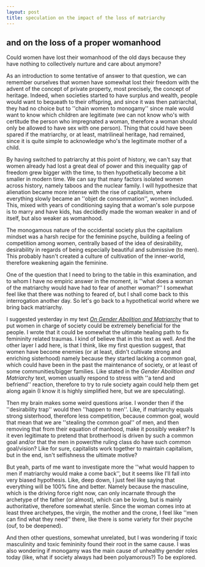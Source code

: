 ```yaml
---
layout: post
title: speculation on the impact of the loss of matriarchy
---
```



## and on the loss of a proper womanhood

Could women have lost their womanhood of the old days because they have nothing to collectively nurture and care about anymore?
  

As an introduction to some tentative of answer to that question, we can remember ourselves that women have somewhat lost their freedom with the advent of the concept of private property, most precisely, the concept of heritage. Indeed, when societies started to have surplus and wealth, people would want to bequeath to their offspring, and since it was then patriarchal, they had no choice but to ''chain women to monogamy'' since male would want to know which children are legitimate (we can not know who's with certitude the person who impregnated a woman, therefore a woman should only be allowed to have sex with one person). Thing that could have been spared if the matriarchy, or at least, matrilineal heritage, had remained, since it is quite simple to acknowledge who's the legitimate mother of a child.

By having switched to patriarchy at this point of history, we can't say that women already had lost a great deal of power and this inequality gap of freedom grew bigger with the time, to then hypothetically become a bit smaller in modern time. We can say that many factors isolated women across history, namely taboos and the nuclear family. I will hypothesize that alienation became more intense with the rise of capitalism, where everything slowly became an ''objet de consommation'', women included. This, mixed with years of conditioning saying that a woman's sole purpose is to marry and have kids, has decidedly made the woman weaker in and of itself, but also weaker as womanhood.

The monogamous nature of the occidental society plus the capitalism mindset was a harsh recipe for the feminine psyche, building a feeling of competition among women, centrally based of the idea of desirability, desirability in regards of being especially beautiful and submissive (to men). This probably hasn't created a culture of cultivation of the inner-world, therefore weakening again the feminine.

  

One of the question that I need to bring to the table in this examination, and to whom I have no empiric answer in the moment, is ''what does a woman of the matriarchy would have had to fear of another woman?'' I somewhat feel like that there was nothing to feared of, but I shall come back to this interrogation another day. So let's go back to a hypothetical world where we bring back matriarchy.

  

I suggested yesterday in my text [_On Gender Abolition and Matriarchy_](http://ravirer.com/2020/07/01/on-gender-abolition-and-matriarchy) that to put women in charge of society could be extremely beneficial for the people. I wrote that it could be somewhat the ultimate healing path to fix femininity related traumas. I kind of believe that in this text as well. And the other layer I add here, is that I think, like my first question suggest, that women have become enemies (or at least, didn't cultivate strong and enriching sisterhood) namely because they started lacking a common goal, which could have been in the past the maintenance of society, or at least of some communities/bigger families. Like stated in the _Gender Abolition and Matriarchy_ text, women usually respond to stress with ''a tend and befriend'' reaction, therefore to try to rule society again could help them get along again (I know it is highly simplified here, but we are speculating).

  

Then my brain makes some weird questions arise. I wonder then if the ''desirability trap'' would then ''happen to men''. Like, if matriarchy equals strong sisterhood, therefore less competition, because common goal, would that mean that we are ''stealing the common goal'' of men, and then removing that from their equation of manhood, make it possibly weaker? Is it even legitimate to pretend that brotherhood is driven by such a common goal and/or that the men in power/the ruling class do have such common goal/vision? Like for sure, capitalists work together to maintain capitalism, but in the end, isn't selfishness the ultimate motive?

  

But yeah, parts of me want to investigate more the ''what would happen to men if matriarchy would make a come back'', but it seems like I'll fall into very biased hypothesis. Like, deep down, I just feel like saying that everything will be 100% fine and better. Namely because the masculine, which is the driving force right now, can only incarnate through the archetype of the father (or almost), which can be loving, but is mainly authoritative, therefore somewhat sterile. Since the woman comes into at least three archetypes, the virgin, the mother and the crone, I feel like ''men can find what they need'' there, like there is some variety for their psyche (ouf, to be deepened).

  

And then other questions, somewhat unrelated, but I was wondering if toxic masculinity and toxic femininity found their root in the same cause. I was also wondering if monogamy was the main cause of unhealthy gender roles today (like, what if society always had been polyamorous?) To be explored.
